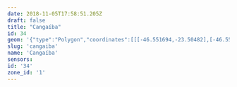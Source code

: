 ```yaml
---
date: 2018-11-05T17:58:51.205Z
draft: false
title: "Cangaíba"
id: 34
geom: '{"type":"Polygon","coordinates":[[[-46.551694,-23.50482],[-46.551363,-23.505615],[-46.551388,-23.505865],[-46.550793,-23.508434],[-46.550735,-23.509551],[-46.550441,-23.509893],[-46.550191,-23.509683],[-46.549856,-23.509515],[-46.549234,-23.509341],[-46.548754,-23.509314],[-46.547306,-23.50942],[-46.546599,-23.510779],[-46.546315,-23.511567],[-46.546023,-23.512038],[-46.54586,-23.512456],[-46.545962,-23.512877],[-46.545925,-23.514531],[-46.543494,-23.514304],[-46.54129,-23.514334],[-46.539204,-23.514565],[-46.536391,-23.515072],[-46.534589,-23.515195],[-46.532843,-23.515151],[-46.531523,-23.515035],[-46.523152,-23.513935],[-46.52256,-23.513964],[-46.52215,-23.51405],[-46.521231,-23.514468],[-46.521031,-23.514186],[-46.519911,-23.513944],[-46.518924,-23.513113],[-46.518348,-23.512839],[-46.518059,-23.512784],[-46.516955,-23.512072],[-46.516148,-23.511743],[-46.515644,-23.511645],[-46.514534,-23.511181],[-46.513846,-23.51097],[-46.513451,-23.511077],[-46.512978,-23.511028],[-46.51266,-23.510832],[-46.512017,-23.510629],[-46.511363,-23.510113],[-46.509922,-23.509934],[-46.509735,-23.509561],[-46.509654,-23.509521],[-46.508726,-23.509403],[-46.508248,-23.509601],[-46.50809,-23.509596],[-46.507002,-23.509323],[-46.506543,-23.508925],[-46.505892,-23.50895],[-46.50561,-23.508782],[-46.505351,-23.50853],[-46.503869,-23.508311],[-46.503505,-23.50832],[-46.502304,-23.508674],[-46.501201,-23.508813],[-46.50045,-23.508354],[-46.50032,-23.508117],[-46.500126,-23.507968],[-46.500044,-23.507614],[-46.499949,-23.507518],[-46.499712,-23.507548],[-46.4993,-23.507719],[-46.498575,-23.507626],[-46.498163,-23.507486],[-46.49716,-23.507526],[-46.496243,-23.506963],[-46.49515,-23.506667],[-46.494418,-23.506721],[-46.494552,-23.506441],[-46.494534,-23.506298],[-46.494231,-23.505531],[-46.493883,-23.503828],[-46.493995,-23.503303],[-46.494092,-23.501517],[-46.494069,-23.501083],[-46.493914,-23.500375],[-46.49399,-23.499936],[-46.494257,-23.499609],[-46.495141,-23.498988],[-46.496001,-23.497703],[-46.49612,-23.497881],[-46.497644,-23.49604],[-46.498095,-23.494536],[-46.498139,-23.493059],[-46.498262,-23.493067],[-46.49829,-23.492942],[-46.498423,-23.491539],[-46.499851,-23.49103],[-46.500302,-23.49096],[-46.501504,-23.490312],[-46.502123,-23.48986],[-46.502523,-23.489815],[-46.504653,-23.489267],[-46.505084,-23.488815],[-46.505276,-23.488443],[-46.505394,-23.488378],[-46.504972,-23.487326],[-46.50463,-23.486687],[-46.504122,-23.486144],[-46.503495,-23.485752],[-46.502537,-23.485485],[-46.498928,-23.485461],[-46.498158,-23.485398],[-46.497676,-23.485272],[-46.497176,-23.485042],[-46.49676,-23.484784],[-46.49613,-23.484243],[-46.496498,-23.484182],[-46.496834,-23.48402],[-46.500327,-23.478872],[-46.500669,-23.478602],[-46.500354,-23.478152],[-46.500394,-23.477978],[-46.500507,-23.477881],[-46.499883,-23.476999],[-46.503829,-23.477405],[-46.505654,-23.477837],[-46.507022,-23.478255],[-46.508148,-23.477513],[-46.508231,-23.477343],[-46.508268,-23.476941],[-46.508629,-23.476683],[-46.509037,-23.47622],[-46.509157,-23.475647],[-46.509351,-23.475552],[-46.510018,-23.475783],[-46.510385,-23.47578],[-46.510614,-23.475294],[-46.510585,-23.474812],[-46.510435,-23.474684],[-46.509695,-23.474339],[-46.508459,-23.47416],[-46.507959,-23.473772],[-46.507935,-23.472907],[-46.508014,-23.472453],[-46.508141,-23.472125],[-46.508368,-23.471815],[-46.508531,-23.471752],[-46.509107,-23.471817],[-46.509661,-23.471716],[-46.51051,-23.471732],[-46.510787,-23.472001],[-46.510805,-23.472186],[-46.511001,-23.472518],[-46.511414,-23.472849],[-46.513273,-23.473498],[-46.513954,-23.473631],[-46.514964,-23.473676],[-46.515117,-23.473842],[-46.51519,-23.474637],[-46.515256,-23.47477],[-46.515499,-23.474946],[-46.515772,-23.475039],[-46.516291,-23.475052],[-46.516574,-23.475166],[-46.516848,-23.475588],[-46.516979,-23.475932],[-46.517089,-23.475962],[-46.517155,-23.476284],[-46.517592,-23.476717],[-46.517793,-23.477176],[-46.51829,-23.47764],[-46.519004,-23.47818],[-46.520435,-23.478968],[-46.522523,-23.479905],[-46.523286,-23.480305],[-46.524337,-23.480715],[-46.525577,-23.481355],[-46.525957,-23.481647],[-46.526156,-23.481949],[-46.529181,-23.48473],[-46.530443,-23.485812],[-46.530697,-23.485843],[-46.531138,-23.485587],[-46.531241,-23.485469],[-46.531459,-23.484867],[-46.53149,-23.484086],[-46.531622,-23.483693],[-46.532026,-23.483641],[-46.53239,-23.483763],[-46.532529,-23.48399],[-46.532436,-23.484867],[-46.532437,-23.485693],[-46.532722,-23.486759],[-46.532674,-23.487942],[-46.533404,-23.488326],[-46.533944,-23.488697],[-46.534225,-23.488771],[-46.534522,-23.488749],[-46.535203,-23.488419],[-46.535378,-23.488265],[-46.53596,-23.48724],[-46.53634,-23.486948],[-46.536669,-23.486868],[-46.537065,-23.487078],[-46.537226,-23.487265],[-46.537509,-23.488316],[-46.53762,-23.489056],[-46.537583,-23.48941],[-46.536915,-23.489703],[-46.536608,-23.490002],[-46.536589,-23.490241],[-46.536877,-23.490844],[-46.537175,-23.491077],[-46.538665,-23.491609],[-46.539202,-23.491873],[-46.53948,-23.492084],[-46.539757,-23.492438],[-46.540191,-23.492719],[-46.541073,-23.493149],[-46.541429,-23.493529],[-46.541592,-23.494381],[-46.541766,-23.494576],[-46.542191,-23.494849],[-46.544234,-23.49667],[-46.546113,-23.498232],[-46.546556,-23.498479],[-46.547137,-23.498578],[-46.547349,-23.498698],[-46.547418,-23.498818],[-46.547496,-23.499632],[-46.547477,-23.500418],[-46.547302,-23.500709],[-46.54671,-23.501157],[-46.546622,-23.501176],[-46.546561,-23.501096],[-46.546429,-23.501076],[-46.546241,-23.501196],[-46.546066,-23.501759],[-46.545744,-23.502188],[-46.545735,-23.502438],[-46.545875,-23.50278],[-46.54657,-23.50366],[-46.546734,-23.503983],[-46.54705,-23.504373],[-46.547172,-23.504667],[-46.547174,-23.504851],[-46.546679,-23.505521],[-46.546614,-23.506235],[-46.547336,-23.506501],[-46.549475,-23.506814],[-46.549654,-23.506011],[-46.550923,-23.505087],[-46.550978,-23.505171],[-46.551149,-23.505147],[-46.551132,-23.505103],[-46.551239,-23.505075],[-46.55118,-23.504913],[-46.551694,-23.50482]]]}'
slug: 'cangaiba'
name: 'Cangaíba'
sensors:
id: '34'
zone_id: '1'
---
```

		